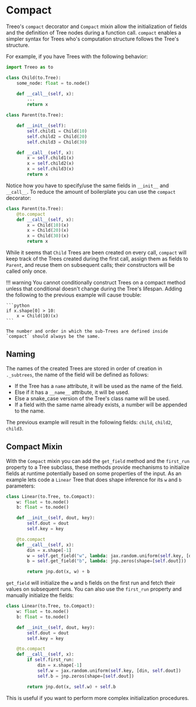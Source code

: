 # Compact

Treeo's `compact` decorator and `Compact` mixin allow the initialization of fields and the definition of Tree nodes during a function call. `compact` enables a simpler syntax for Trees who's computation structure follows the Tree's structure. 

For example, if you have Trees with the following behavior:

```python
import Treeo as to

class Child(to.Tree):
    some_node: float = to.node()

    def __call__(self, x):
        ...
        return x

class Parent(to.Tree):

    def __init__(self):
        self.child1 = Child(10)
        self.child2 = Child(20)
        self.child3 = Child(30)

    def __call__(self, x):
        x = self.child1(x)
        x = self.child2(x)
        x = self.child3(x)
        return x
```

Notice how you have to specify/use the same fields in `__init__` and `__call__`. To reduce the amount of boilerplate you can use the `compact` decorator:

```python
class Parent(to.Tree):
    @to.compact
    def __call__(self, x):
        x = Child(10)(x)
        x = Child(20)(x)
        x = Child(30)(x)
        return x
```

While it seems that `Child` Trees are been created on every call, `compact` will keep track of the Trees created during the first call, assign them as fields to `Parent`, and reuse them on subsequent calls; their constructors will be called only once. 

!!! warning
    You cannot conditionally construct Trees on a compact method unless that conditional doesn't change during the Tree's lifespan. Adding the following to the previous example will cause trouble:

    ```python
    if x.shape[0] > 10:
        x = Child(10)(x)
    ```

    The number and order in which the sub-Trees are defined inside `compact` should always be the same.

## Naming
The names of the created Trees are stored in order of creation in `._subtrees`, the name of the field will be defined as follows:

* If the Tree has a `name` attribute, it will be used as the name of the field.
* Else if it has a `__name__` attribute, it will be used.
* Else a snake_case version of the Tree's class name will be used.
* If a field with the same name already exists, a number will be appended to the name.

The previous example will result in the following fields: `child`, `child2`, `child3`.

## Compact Mixin

With the `Compact` mixin you can add the `get_field` method and the `first_run` property to a Tree subclass, these methods provide mechanisms to initialize fields at runtime potentially based on some properties of the input. As an example lets code a `Linear` Tree that does shape inference for its `w` and `b` parameters:

```python
class Linear(to.Tree, to.Compact):
    w: float = to.node()
    b: float = to.node()

    def __init__(self, dout, key):
        self.dout = dout
        self.key = key

    @to.compact
    def __call__(self, x):
        din = x.shape[-1]
        w = self.get_field("w", lambda: jax.random.uniform(self.key, [din, self.dout]))
        b = self.get_field("b", lambda: jnp.zeros(shape=[self.dout]))

        return jnp.dot(x, w) + b
```

`get_field` will initialize the `w` and `b` fields on the first run and fetch their values on subsequent runs. You can also use the `first_run` property and manually initialize the fields:

    
```python
class Linear(to.Tree, to.Compact):
    w: float = to.node()
    b: float = to.node()

    def __init__(self, dout, key):
        self.dout = dout
        self.key = key

    @to.compact
    def __call__(self, x):
        if self.first_run:
            din = x.shape[-1]
            self.w = jax.random.uniform(self.key, [din, self.dout])
            self.b = jnp.zeros(shape=[self.dout])

        return jnp.dot(x, self.w) + self.b
```

This is useful if you want to perform more complex initialization procedures.